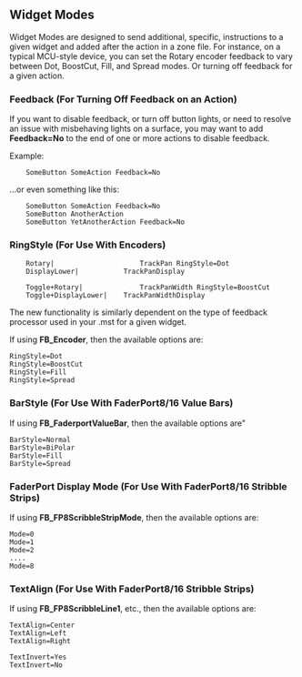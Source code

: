 ## Widget Modes
Widget Modes are designed to send additional, specific, instructions to a given widget and added after the action in a zone file. For instance, on a typical MCU-style device, you can set the Rotary encoder feedback to vary between Dot, BoostCut, Fill, and Spread modes. Or turning off feedback for a given action.

### Feedback (For Turning Off Feedback on an Action)
If you want to disable feedback, or turn off button lights, or need to resolve an issue with misbehaving lights on a surface, you may want to add **Feedback=No** to the end of one or more actions to disable feedback.

Example:
```
    SomeButton SomeAction Feedback=No
```

...or even something like this:
```
    SomeButton SomeAction Feedback=No
    SomeButton AnotherAction 
    SomeButton YetAnotherAction Feedback=No
```

### RingStyle (For Use With Encoders)
```
    Rotary|                     TrackPan RingStyle=Dot
    DisplayLower|      		TrackPanDisplay

    Toggle+Rotary|              TrackPanWidth RingStyle=BoostCut
    Toggle+DisplayLower| 	TrackPanWidthDisplay
```

The new functionality is similarly dependent on the type of feedback processor used in your .mst for a given widget.

If using **FB_Encoder**, then the available options are:
```
RingStyle=Dot
RingStyle=BoostCut
RingStyle=Fill
RingStyle=Spread
```

### BarStyle (For Use With FaderPort8/16 Value Bars)
If using **FB_FaderportValueBar**, then the available options are"
```
BarStyle=Normal
BarStyle=BiPolar
BarStyle=Fill
BarStyle=Spread
```

### FaderPort Display Mode (For Use With FaderPort8/16 Stribble Strips)
If using **FB_FP8ScribbleStripMode**, then the available options are:
```
Mode=0
Mode=1
Mode=2
....
Mode=8
```

### TextAlign (For Use With FaderPort8/16 Stribble Strips)
If using **FB_FP8ScribbleLine1**, etc., then the available options are:
```
TextAlign=Center
TextAlign=Left
TextAlign=Right

TextInvert=Yes
TextInvert=No
```